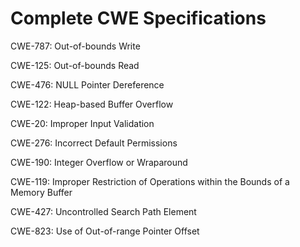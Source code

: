 

# Complete CWE Specifications

CWE-787: Out-of-bounds Write

CWE-125: Out-of-bounds Read

CWE-476: NULL Pointer Dereference

CWE-122: Heap-based Buffer Overflow

CWE-20: Improper Input Validation

CWE-276: Incorrect Default Permissions

CWE-190: Integer Overflow or Wraparound

CWE-119: Improper Restriction of Operations within the Bounds of a Memory Buffer

CWE-427: Uncontrolled Search Path Element

CWE-823: Use of Out-of-range Pointer Offset
